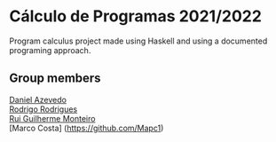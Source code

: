 # Cálculo de Programas 2021/2022

Program calculus project made using Haskell and using a documented programing approach. 

## Group members  

[Daniel Azevedo](https://www.github.com/danieltazevedo)  
[Rodrigo Rodrigues](https://www.github.com/webst2r)  
[Rui Guilherme Monteiro](https://www.github.com/rushmetra)  
[Marco Costa] (https://github.com/Mapc1)
